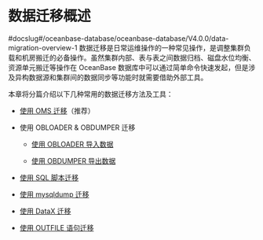 # 数据迁移概述
#docslug#/oceanbase-database/oceanbase-database/V4.0.0/data-migration-overview-1
数据迁移是日常运维操作的一种常见操作，是调整集群负载和机房搬迁的必备操作。虽然集群内部、表与表之间数据归档、磁盘水位均衡、资源单元搬迁等操作在 OceanBase 数据库中可以通过简单命令快速发起，但是涉及异构数据源和集群间的数据同步等功能时就需要借助外部工具。

本章将分篇介绍以下几种常用的数据迁移方法及工具：

* [使用 OMS 迁移](../4.data-migration-1/2.use-oms-to-migrate-data-1.md)（推荐）

* 使用 OBLOADER \& OBDUMPER 迁移

  * [使用 OBLOADER 导入数据](3.use-obloader-and-obdumper-for-data-migration/1.use-obloader-to-import-data.md)

  * [使用 OBDUMPER 导出数据](3.use-obloader-and-obdumper-for-data-migration/2.use-obdumper-to-export-data.md)

* [使用 SQL 脚本迁移](../4.data-migration-1/4.migrate-data-by-using-sql-scripts-1.md)

* [使用 mysqldump 迁移](../4.data-migration-1/5.use-mysqldump-to-migrate-data-1.md)

* [使用 DataX 迁移](../4.data-migration-1/6.use-datax-to-migrate-data-1.md)

* [使用 OUTFILE 语句迁移](../4.data-migration-1/7.use-outfile-statements-to-migrate-data-1.md)
